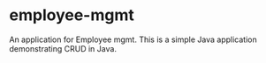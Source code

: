# employee-mgmt
An application for Employee mgmt.
This is a simple Java application demonstrating CRUD in Java.
